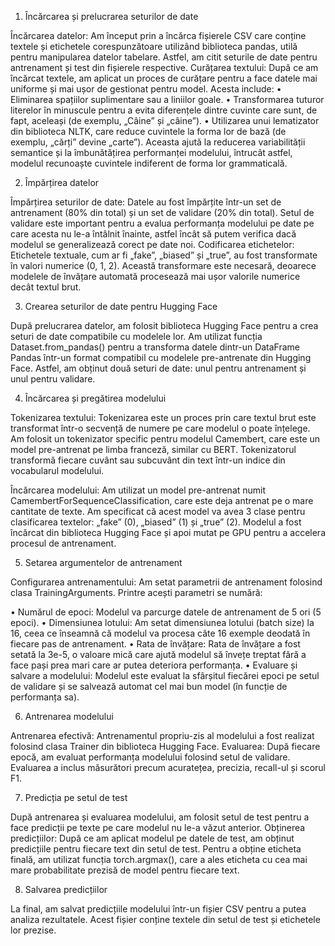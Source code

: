 1. Încărcarea și prelucrarea seturilor de date

  Încărcarea datelor: Am început prin a încărca fișierele CSV care conține textele și etichetele corespunzătoare utilizând biblioteca pandas, utilă pentru manipularea datelor tabelare. Astfel, am citit seturile de date pentru antrenament și test din fișierele respective.
Curățarea textului: După ce am încărcat textele, am aplicat un proces de curățare pentru a face datele mai uniforme și mai ușor de gestionat pentru model. 
Acesta include:
•	Eliminarea spațiilor suplimentare sau a liniilor goale.
•	Transformarea tuturor literelor în minuscule pentru a evita diferențele dintre cuvinte care sunt, de fapt, aceleași (de exemplu, „Câine” și „câine”).
•	Utilizarea unui lematizator din biblioteca NLTK, care reduce cuvintele la forma lor de bază (de exemplu, „cărți” devine „carte”). Aceasta ajută la reducerea variabilității semantice și la îmbunătățirea performanței modelului, întrucât astfel, modelul recunoaște cuvintele indiferent de forma lor grammaticală.

2. Împărțirea datelor

  Împărțirea seturilor de date: Datele au fost împărțite într-un set de antrenament (80% din total) și un set de validare (20% din total). Setul de validare este important pentru a evalua performanța modelului pe date pe care acesta nu le-a întâlnit înainte, astfel încât să putem verifica dacă modelul se generalizează corect pe date noi.
Codificarea etichetelor: Etichetele textuale, cum ar fi „fake”, „biased” și „true”, au fost transformate în valori numerice (0, 1, 2). Această transformare este necesară, deoarece modelele de învățare automată procesează mai ușor valorile numerice decât textul brut.

3. Crearea seturilor de date pentru Hugging Face

  După prelucrarea datelor, am folosit biblioteca Hugging Face pentru a crea seturi de date compatibile cu modelele lor. Am utilizat funcția Dataset.from_pandas() pentru a transforma datele dintr-un DataFrame Pandas într-un format compatibil cu modelele pre-antrenate din Hugging Face. Astfel, am obținut două seturi de date: unul pentru antrenament și unul pentru validare.

4. Încărcarea și pregătirea modelului

  Tokenizarea textului: Tokenizarea este un proces prin care textul brut este transformat într-o secvență de numere pe care modelul o poate înțelege. Am folosit un tokenizator specific pentru modelul Camembert, care este un model pre-antrenat pe limba franceză, similar cu BERT. Tokenizatorul transformă fiecare cuvânt sau subcuvânt din text într-un indice din vocabularul modelului.
  
  Încărcarea modelului: Am utilizat un model pre-antrenat numit CamembertForSequenceClassification, care este deja antrenat pe o mare cantitate de texte. Am specificat că acest model va avea 3 clase pentru clasificarea textelor: „fake” (0), „biased” (1) și „true” (2). Modelul a fost încărcat din biblioteca Hugging Face și apoi mutat pe GPU pentru a accelera procesul de antrenament.

5. Setarea argumentelor de antrenament

Configurarea antrenamentului: Am setat parametrii de antrenament folosind clasa TrainingArguments. Printre acești parametri se numără:

•	Numărul de epoci: Modelul va parcurge datele de antrenament de 5 ori (5 epoci).
•	Dimensiunea lotului: Am setat dimensiunea lotului (batch size) la 16, ceea ce înseamnă că modelul va procesa câte 16 exemple deodată în fiecare pas de antrenament.
•	Rata de învățare: Rata de învățare a fost setată la 3e-5, o valoare mică care ajută modelul să învețe treptat fără a face pași prea mari care ar putea deteriora performanța.
•	Evaluare și salvare a modelului: Modelul este evaluat la sfârșitul fiecărei epoci pe setul de validare și se salvează automat cel mai bun model (în funcție de performanța sa).

6. Antrenarea modelului

  Antrenarea efectivă: Antrenamentul propriu-zis al modelului a fost realizat folosind clasa Trainer din biblioteca Hugging Face. 
  Evaluarea: După fiecare epocă, am evaluat performanța modelului folosind setul de validare. Evaluarea a inclus măsurători precum acuratețea, precizia, recall-ul și scorul F1.


7. Predicția pe setul de test

  După antrenarea și evaluarea modelului, am folosit setul de test pentru a face predicții pe texte pe care modelul nu le-a văzut anterior. 
Obținerea predicțiilor: După ce am aplicat modelul pe datele de test, am obținut predicțiile pentru fiecare text din setul de test. Pentru a obține eticheta finală, am utilizat funcția torch.argmax(), care a ales eticheta cu cea mai mare probabilitate prezisă de model pentru fiecare text.

8. Salvarea predicțiilor

  La final, am salvat predicțiile modelului într-un fișier CSV pentru a putea analiza rezultatele. Acest fișier conține textele din setul de test și etichetele lor prezise.
